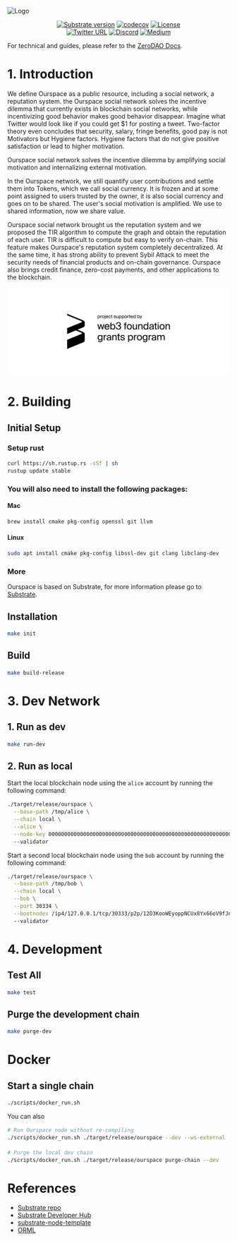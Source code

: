 ![Logo](https://pic.tom24h.com/orsourspace-index.png)

<div align="center">

[![Substrate version](https://img.shields.io/badge/Substrate-3.0.0-brightgreen?logo=Parity%20Substrate)](https://substrate.dev/)
[![codecov](https://codecov.io/gh/ZeroDAO/ourspace/branch/main/graph/badge.svg)](https://app.codecov.io/gh/ZeroDAO/ourspace)
[![License](https://img.shields.io/github/license/ZeroDAO/ourspace?color=green)](https://github.com/ZeroDAO/ourspace/blob/main/LICENSE)
 <br />
[![Twitter URL](https://img.shields.io/twitter/url?style=social&url=https%3A%2F%2Ftwitter.com%2Fzerodaonet)](https://twitter.com/zerodaonet)
[![Discord](https://img.shields.io/badge/Discord-gray?logo=discord)](https://discord.gg/K56C6jtr)
[![Medium](https://img.shields.io/badge/Medium-gray?logo=medium)](https://zerodao.medium.com/)

</div>

For technical and guides, please refer to the [ZeroDAO Docs](https://docs.zerodao.net/).

# 1. Introduction

We define Ourspace as a public resource, including a social network, a reputation system. the Ourspace social network solves the incentive dilemma that currently exists in blockchain social networks, while incentivizing good behavior makes good behavior disappear. Imagine what Twitter would look like if you could get $1 for posting a tweet. Two-factor theory even concludes that security, salary, fringe benefits, good pay is not Motivators but Hygiene factors. Hygiene factors that do not give positive satisfaction or lead to higher motivation.

Ourspace social network solves the incentive dilemma by amplifying social motivation and internalizing external motivation.

In the Ourspace network, we still quantify user contributions and settle them into Tokens, which we call social currency. It is frozen and at some point assigned to users trusted by the owner, it is also social currency and goes on to be shared. The user's social motivation is amplified. We use to shared information, now we share value.

Ourspace social network brought us the reputation system and we proposed the TIR algorithm to compute the graph and obtain the reputation of each user. TIR is difficult to compute but easy to verify on-chain. This feature makes Ourspace's reputation system completely decentralized. At the same time, it has strong ability to prevent Sybil Attack to meet the security needs of financial products and on-chain governance. Ourspace also brings credit finance, zero-cost payments, and other applications to the blockchain.

![Web3 Grants](https://github.com/ZeroDAO/www.ourspace.network/blob/main/src/assets/images/w3f.svg)

# 2. Building

## Initial Setup

### Setup rust

```bash
curl https://sh.rustup.rs -sSf | sh
rustup update stable
```

### You will also need to install the following packages:

#### Mac

```bash
brew install cmake pkg-config openssl git llvm
```

#### Linux

```bash
sudo apt install cmake pkg-config libssl-dev git clang libclang-dev
```

### More

Ourspace is based on Substrate, for more information please go to [Substrate](https://docs.substrate.io/v3/getting-started/overview/).

## Installation

```bash
make init
```

## Build

```bash
make build-release
```

# 3. Dev Network

## 1. Run as dev

```bash
make run-dev
```

## 2. Run as local

Start the local blockchain node using the `alice` account by running the following command:

```bash
./target/release/ourspace \
  --base-path /tmp/alice \
  --chain local \
  --alice \
  --node-key 0000000000000000000000000000000000000000000000000000000000000001
  --validator
```

Start a second local blockchain node using the `bob` account by running the following command:

```bash
./target/release/ourspace \
  --base-path /tmp/bob \
  --chain local \
  --bob \
  --port 30334 \
  --bootnodes /ip4/127.0.0.1/tcp/30333/p2p/12D3KooWEyoppNCUx8Yx66oV9fJnriXwCcXwDDUA2kj6vnc6iDEp
  --validator
```

# 4. Development

## Test All

```bash
make test
```

## Purge the development chain

```bash
make purge-dev
```

# Docker

## Start a single chain

```bash
./scripts/docker_run.sh
```

You can also

```bash
# Run Ourspace node without re-compiling
./scripts/docker_run.sh ./target/release/ourspace --dev --ws-external

# Purge the local dev chain
./scripts/docker_run.sh ./target/release/ourspace purge-chain --dev
```

# References
- [Substrate repo](https://github.com/paritytech/substrate)
- [Substrate Developer Hub](https://substrate.dev/)
- [substrate-node-template](https://github.com/substrate-developer-hub/substrate-node-template)
- [ORML](https://github.com/open-web3-stack/open-runtime-module-library)